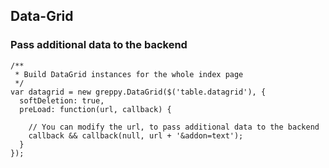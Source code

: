 ## Data-Grid

### Pass additional data to the backend

    /**
     * Build DataGrid instances for the whole index page
     */
    var datagrid = new greppy.DataGrid($('table.datagrid'), {
      softDeletion: true,
      preLoad: function(url, callback) {

        // You can modify the url, to pass additional data to the backend
        callback && callback(null, url + '&addon=text');
      }
    });


